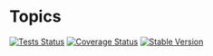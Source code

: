 Topics
==============

[![Tests Status](https://github.com/NetCommons3/Topics/actions/workflows/tests.yml/badge.svg?branch=master)](https://github.com/NetCommons3/Topics/actions/workflows/tests.yml)
[![Coverage Status](https://coveralls.io/repos/NetCommons3/Topics/badge.svg?branch=master)](https://coveralls.io/r/NetCommons3/Topics?branch=master)
[![Stable Version](https://img.shields.io/packagist/v/netcommons/topics.svg?label=stable)](https://packagist.org/packages/netcommons/topics)
